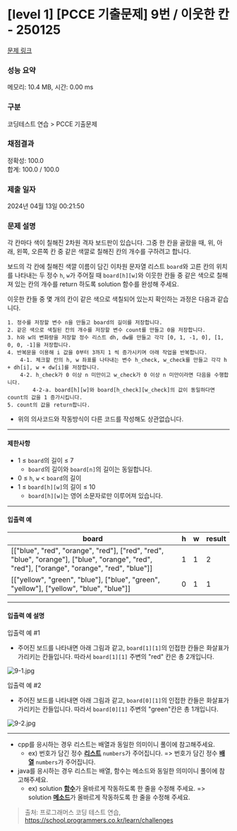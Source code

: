 # [level 1] [PCCE 기출문제] 9번 / 이웃한 칸 - 250125 

[문제 링크](https://school.programmers.co.kr/learn/courses/30/lessons/250125) 

### 성능 요약

메모리: 10.4 MB, 시간: 0.00 ms

### 구분

코딩테스트 연습 > PCCE 기출문제

### 채점결과

정확성: 100.0<br/>합계: 100.0 / 100.0

### 제출 일자

2024년 04월 13일 00:21:50

### 문제 설명

<p>각 칸마다 색이 칠해진 2차원 격자 보드판이 있습니다. 그중 한 칸을 골랐을 때, 위, 아래, 왼쪽, 오른쪽 칸 중 같은 색깔로 칠해진 칸의 개수를 구하려고 합니다.</p>

<p>보드의 각 칸에 칠해진 색깔 이름이 담긴 이차원 문자열 리스트 <code>board</code>와 고른 칸의 위치를 나타내는 두 정수 <code>h</code>, <code>w</code>가 주어질 때 <code>board[h][w]</code>와 이웃한 칸들 중 같은 색으로 칠해져 있는 칸의 개수를 return 하도록 solution 함수를 완성해 주세요.</p>

<p>이웃한 칸들 중 몇 개의 칸이 같은 색으로 색칠되어 있는지 확인하는 과정은 다음과 같습니다.</p>
<div class="highlight"><pre class="codehilite"><code>1. 정수를 저장할 변수 n을 만들고 board의 길이를 저장합니다.
2. 같은 색으로 색칠된 칸의 개수를 저장할 변수 count를 만들고 0을 저장합니다.
3. h와 w의 변화량을 저장할 정수 리스트 dh, dw를 만들고 각각 [0, 1, -1, 0], [1, 0, 0, -1]을 저장합니다.
4. 반복문을 이용해 i 값을 0부터 3까지 1 씩 증가시키며 아래 작업을 반복합니다.
    4-1. 체크할 칸의 h, w 좌표를 나타내는 변수 h_check, w_check를 만들고 각각 h + dh[i], w + dw[i]를 저장합니다.
    4-2. h_check가 0 이상 n 미만이고 w_check가 0 이상 n 미만이라면 다음을 수행합니다.
        4-2-a. board[h][w]와 board[h_check][w_check]의 값이 동일하다면 count의 값을 1 증가시킵니다.
5. count의 값을 return합니다.
</code></pre></div>
<ul>
<li>위의 의사코드와 작동방식이 다른 코드를 작성해도 상관없습니다.</li>
</ul>

<hr>

<h4>제한사항</h4>

<ul>
<li>1 ≤ <code>board</code>의 길이 ≤ 7

<ul>
<li><code>board</code>의 길이와 <code>board[n]</code>의 길이는 동일합니다.</li>
</ul></li>
<li>0 ≤ <code>h</code>, <code>w</code> &lt; <code>board</code>의 길이</li>
<li>1 ≤ <code>board[h][w]</code>의 길이 ≤ 10

<ul>
<li><code>board[h][w]</code>는 영어 소문자로만 이루어져 있습니다.</li>
</ul></li>
</ul>

<hr>

<h4>입출력 예</h4>
<table class="table">
        <thead><tr>
<th>board</th>
<th>h</th>
<th>w</th>
<th>result</th>
</tr>
</thead>
        <tbody><tr>
<td>[["blue", "red", "orange", "red"], ["red", "red", "blue", "orange"], ["blue", "orange", "red", "red"], ["orange", "orange", "red", "blue"]]</td>
<td>1</td>
<td>1</td>
<td>2</td>
</tr>
<tr>
<td>[["yellow", "green", "blue"], ["blue", "green", "yellow"], ["yellow", "blue", "blue"]]</td>
<td>0</td>
<td>1</td>
<td>1</td>
</tr>
</tbody>
      </table>
<hr>

<h4>입출력 예 설명</h4>

<p>입출력 예 #1</p>

<ul>
<li>주어진 보드를 나타내면 아래 그림과 같고, <code>board[1][1]</code>의 인접한 칸들은 화살표가 가리키는 칸들입니다. 따라서 <code>board[1][1]</code> 주변의 "red" 칸은 총 2개입니다.</li>
</ul>

<p><img src="https://grepp-programmers.s3.ap-northeast-2.amazonaws.com/files/production/cb8c0433-a307-4184-b224-6185c87dfc07/9-1.jpg" title="" alt="9-1.jpg"></p>

<p>입출력 예 #2</p>

<ul>
<li>주어진 보드를 나타내면 아래 그림과 같고, <code>board[0][1]</code>의 인접한 칸들은 화살표가 가리키는 칸들입니다. 따라서 <code>board[0][1]</code> 주변의 "green"칸은 총 1개입니다.</li>
</ul>

<p><img src="https://grepp-programmers.s3.ap-northeast-2.amazonaws.com/files/production/a9fdec91-df64-4240-82b3-c63d9555e689/9-2.jpg" title="" alt="9-2.jpg"></p>

<hr>

<ul>
<li>cpp를 응시하는 경우 리스트는 배열과 동일한 의미이니 풀이에 참고해주세요.

<ul>
<li>ex) 번호가 담긴 정수 <u><strong>리스트</strong></u> <code>numbers</code>가 주어집니다. =&gt; 번호가 담긴 정수 <u><strong>배열</strong></u> <code>numbers</code>가 주어집니다.</li>
</ul></li>
<li>java를 응시하는 경우 리스트는 배열, 함수는 메소드와 동일한 의미이니 풀이에 참고해주세요.

<ul>
<li>ex) solution <u><strong>함수</strong></u>가 올바르게 작동하도록 한 줄을 수정해 주세요. =&gt; solution <u><strong>메소드</strong></u>가 올바르게 작동하도록 한 줄을 수정해 주세요.</li>
</ul></li>
</ul>


> 출처: 프로그래머스 코딩 테스트 연습, https://school.programmers.co.kr/learn/challenges